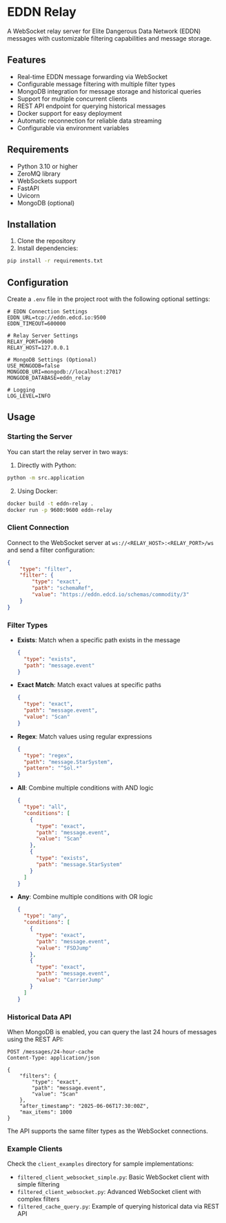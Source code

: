 # EDDN Relay

A WebSocket relay server for Elite Dangerous Data Network (EDDN) messages with customizable filtering capabilities and message storage.

## Features

- Real-time EDDN message forwarding via WebSocket
- Configurable message filtering with multiple filter types
- MongoDB integration for message storage and historical queries
- Support for multiple concurrent clients
- REST API endpoint for querying historical messages
- Docker support for easy deployment
- Automatic reconnection for reliable data streaming
- Configurable via environment variables

## Requirements

- Python 3.10 or higher
- ZeroMQ library
- WebSockets support
- FastAPI
- Uvicorn
- MongoDB (optional)

## Installation

1. Clone the repository
2. Install dependencies:
```bash
pip install -r requirements.txt
```

## Configuration

Create a `.env` file in the project root with the following optional settings:

```env
# EDDN Connection Settings
EDDN_URL=tcp://eddn.edcd.io:9500
EDDN_TIMEOUT=600000

# Relay Server Settings
RELAY_PORT=9600
RELAY_HOST=127.0.0.1

# MongoDB Settings (Optional)
USE_MONGODB=false
MONGODB_URI=mongodb://localhost:27017
MONGODB_DATABASE=eddn_relay

# Logging
LOG_LEVEL=INFO
```

## Usage

### Starting the Server

You can start the relay server in two ways:

1. Directly with Python:
```bash
python -m src.application
```

2. Using Docker:
```bash
docker build -t eddn-relay .
docker run -p 9600:9600 eddn-relay
```

### Client Connection

Connect to the WebSocket server at `ws://<RELAY_HOST>:<RELAY_PORT>/ws` and send a filter configuration:

```json
{
    "type": "filter",
    "filter": {
        "type": "exact",
        "path": "schemaRef",
        "value": "https://eddn.edcd.io/schemas/commodity/3"
    }
}
```

### Filter Types

- **Exists**: Match when a specific path exists in the message
  ```json
  {
    "type": "exists",
    "path": "message.event"
  }
  ```

- **Exact Match**: Match exact values at specific paths
  ```json
  {
    "type": "exact",
    "path": "message.event",
    "value": "Scan"
  }
  ```

- **Regex**: Match values using regular expressions
  ```json
  {
    "type": "regex",
    "path": "message.StarSystem",
    "pattern": "^Sol.*"
  }
  ```

- **All**: Combine multiple conditions with AND logic
  ```json
  {
    "type": "all",
    "conditions": [
      {
        "type": "exact",
        "path": "message.event",
        "value": "Scan"
      },
      {
        "type": "exists",
        "path": "message.StarSystem"
      }
    ]
  }
  ```

- **Any**: Combine multiple conditions with OR logic
  ```json
  {
    "type": "any",
    "conditions": [
      {
        "type": "exact",
        "path": "message.event",
        "value": "FSDJump"
      },
      {
        "type": "exact",
        "path": "message.event",
        "value": "CarrierJump"
      }
    ]
  }
  ```

### Historical Data API

When MongoDB is enabled, you can query the last 24 hours of messages using the REST API:

```http
POST /messages/24-hour-cache
Content-Type: application/json

{
    "filters": {
        "type": "exact",
        "path": "message.event",
        "value": "Scan"
    },
    "after_timestamp": "2025-06-06T17:30:00Z",
    "max_items": 1000
}
```

The API supports the same filter types as the WebSocket connections.

### Example Clients

Check the `client_examples` directory for sample implementations:

- `filtered_client_websocket_simple.py`: Basic WebSocket client with simple filtering
- `filtered_client_websocket.py`: Advanced WebSocket client with complex filters
- `filtered_cache_query.py`: Example of querying historical data via REST API